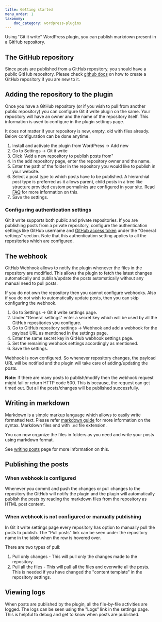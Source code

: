 ```yaml
---
title: Getting started
menu_order: 1
taxonomy:
    doc_category: wordpress-plugins
---
```


Using "Git it write" WordPress plugin, you can publish markdown present in a GitHub repository.

## The GitHub repository

Since posts are published from a GitHub repository, you should have a public GitHub repository. Please check [github docs](https://docs.github.com/en/github/getting-started-with-github/create-a-repo) on how to create a GitHub repository if you are new to it.

## Adding the repository to the plugin

Once you have a GitHub repository (or if you wish to pull from another public repository) you can configure Git it write plugin on the same. Your repository will have an owner and the name of the repository itself. This information is used to configure in the plugin settings page.

It does not matter if your repository is new, empty, old with files already. Below configuration can be done anytime.

1. Install and activate the plugin from WordPress -> Add new
1. Go to Settings -> Git it write
1. Click "Add a new repository to publish posts from"
1. In the add repository page, enter the repository owner and the name.
1. Enter the path of the folder in the repository you would like to publish in your website.
1. Select a post type to which posts have to be published. A hierarchial post type is preferred as it allows parent, child posts in a tree like structure provided custom permalinks are configured in your site. Read [FAQ](./faq.md) for more information on this.
1. Save the settings.

### Configuring authentication settings

Git it write supports both public and private repositories. If you are publishing posts from a private repository, configure the authentication settings like GitHub username and [GitHub access token](https://docs.github.com/en/authentication/keeping-your-account-and-data-secure/creating-a-personal-access-token#creating-a-token) under the "General settings" section. Note that this authentication setting applies to all the repositories which are configured.

## The webhook

GitHub Webhook allows to notify the plugin whenever the files in the repository are modified. This allows the plugin to fetch the latest changes automatically and publish/update the posts automatically without any manual need to pull posts.

If you do not own the repository then you cannot configure webhooks. Also if you do not wish to automatically update posts, then you can skip configuring the webhook.

1. Go to Settings -> Git it write settings page.
1. Under "General settings" enter a secret key which will be used by all the GitHub repositories you configure.
1. Go to GitHub repository settings -> Webhook and add a webhook for the payload URL as mentioned in the settings page.
1. Enter the same secret key in GitHub webhook settings page.
1. Set the remaining webhook settings accordingly as mentioned.
1. Save the settings.

Webhook is now configured. So whenever repository changes, the payload URL will be notified and the plugin will take care of adding/updating the posts.

**Note:** If there are many posts to publish/modify then the webhook request might fail or return HTTP code 500. This is because, the request can get timed out. But all the posts/changes will be published successfully.

## Writing in markdown

Markdown is a simple markup language which allows to easily write formatted text. Please refer [markdown guide](https://www.markdownguide.org/getting-started/) for more information on the syntax. Markdown files end with `.md` file extension.

You can now organize the files in folders as you need and write your posts using markdown format.

See [writing posts](./writing-posts.md) page for more information on this.

## Publishing the posts

### When webhook is configured

Whenever you commit and push the changes or pull changes to the repository the GitHub will notify the plugin and the plugin will automatically publish the posts by reading the markdown files from the repository as HTML post content.

### When webhook is not configured or manually publishing

In Git it write settings page every repository has option to manually pull the posts to publish. The "Pull posts" link can be seen under the repository name in the table when the row is hovered over.

There are two types of pull:

1. Pull only changes - This will pull only the changes made to the repository.
2. Pull all the files - This will pull all the files and overwrite all the posts. This is needed if you have changed the "content template" in the repository settings.

## Viewing logs

When posts are published by the plugin, all the file-by-file activities are logged. The logs can be seen using the "Logs" link in the settings page. This is helpful to debug and get to know when posts are published.